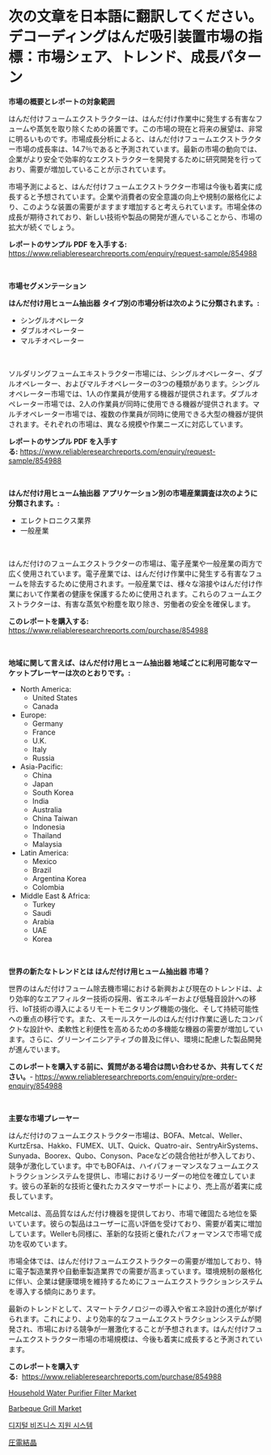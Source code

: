 <p><h1>次の文章を日本語に翻訳してください。デコーディングはんだ吸引装置市場の指標：市場シェア、トレンド、成長パターン</h1></p><p><strong>市場の概要とレポートの対象範囲</strong></p>
<p><p>はんだ付けフュームエクストラクターは、はんだ付け作業中に発生する有害なフュームや蒸気を取り除くための装置です。この市場の現在と将来の展望は、非常に明るいものです。市場成長分析によると、はんだ付けフュームエクストラクター市場の成長率は、14.7％であると予測されています。最新の市場の動向では、企業がより安全で効率的なエクストラクターを開発するために研究開発を行っており、需要が増加していることが示されています。</p><p>市場予測によると、はんだ付けフュームエクストラクター市場は今後も着実に成長すると予想されています。企業や消費者の安全意識の向上や規制の厳格化により、このような装置の需要がますます増加すると考えられています。市場全体の成長が期待されており、新しい技術や製品の開発が進んでいることから、市場の拡大が続くでしょう。</p></p>
<p><strong>レポートのサンプル PDF を入手する:</strong> <a href="https://www.reliableresearchreports.com/enquiry/request-sample/854988">https://www.reliableresearchreports.com/enquiry/request-sample/854988</a></p>
<p>&nbsp;</p>
<p><strong>市場セグメンテーション</strong></p>
<p><strong>はんだ付け用ヒューム抽出器 タイプ別の市場分析は次のように分類されます。:</strong></p>
<p><ul><li>シングルオペレータ</li><li>ダブルオペレーター</li><li>マルチオペレーター</li></ul></p>
<p>&nbsp;</p>
<p><p>ソルダリングフュームエキストラクター市場には、シングルオペレーター、ダブルオペレーター、およびマルチオペレーターの3つの種類があります。シングルオペレーター市場では、1人の作業員が使用する機器が提供されます。ダブルオペレーター市場では、2人の作業員が同時に使用できる機器が提供されます。マルチオペレーター市場では、複数の作業員が同時に使用できる大型の機器が提供されます。それぞれの市場は、異なる規模や作業ニーズに対応しています。</p></p>
<p><strong>レポートのサンプル PDF を入手する:</strong>&nbsp;<a href="https://www.reliableresearchreports.com/enquiry/request-sample/854988">https://www.reliableresearchreports.com/enquiry/request-sample/854988</a></p>
<p>&nbsp;</p>
<p><strong> はんだ付け用ヒューム抽出器 アプリケーション別の市場産業調査は次のように分類されます。:</strong></p>
<p><ul><li>エレクトロニクス業界</li><li>一般産業</li></ul></p>
<p>&nbsp;</p>
<p><p>はんだ付けのフュームエクストラクターの市場は、電子産業や一般産業の両方で広く使用されています。電子産業では、はんだ付け作業中に発生する有害なフュームを除去するために使用されます。一般産業では、様々な溶接やはんだ付け作業において作業者の健康を保護するために使用されます。これらのフュームエクストラクターは、有害な蒸気や粉塵を取り除き、労働者の安全を確保します。</p></p>
<p><strong>このレポートを購入する:</strong>&nbsp; <a href="https://www.reliableresearchreports.com/purchase/854988">https://www.reliableresearchreports.com/purchase/854988</a></p>
<p>&nbsp;</p>
<p><strong>地域に関して言えば、はんだ付け用ヒューム抽出器 地域ごとに利用可能なマーケットプレーヤーは次のとおりです。:</strong></p>
<p><ul>
    <li>
        North America:
        <ul>
            <li>United States</li>
            <li>Canada</li>
        </ul>
    </li>
    <li>
        Europe:
        <ul>
            <li>Germany</li>
            <li>France</li>
            <li>U.K.</li>
            <li>Italy</li>
            <li>Russia</li>
        </ul>
    </li>
    <li>
        Asia-Pacific:
        <ul>
            <li>China</li>
            <li>Japan</li>
            <li>South Korea</li>
            <li>India</li>
            <li>Australia</li>
            <li>China Taiwan</li>
            <li>Indonesia</li>
            <li>Thailand</li>
            <li>Malaysia</li>
        </ul>
    </li>
    <li>
        Latin America:
        <ul>
            <li>Mexico</li>
            <li>Brazil</li>
            <li>Argentina Korea</li>
            <li>Colombia</li>
        </ul>
    </li>
    <li>
        Middle East & Africa:
        <ul>
            <li>Turkey</li>
            <li>Saudi</li>
            <li>Arabia</li>
            <li>UAE</li>
            <li>Korea</li>
        </ul>
    </li>
    </ul></p>
<p>&nbsp;</p>
<p><strong>世界の新たなトレンドとは はんだ付け用ヒューム抽出器 市場？</strong></p>
<p><p>世界のはんだ付けフューム除去機市場における新興および現在のトレンドは、より効率的なエアフィルター技術の採用、省エネルギーおよび低騒音設計への移行、IoT技術の導入によるリモートモニタリング機能の強化、そして持続可能性への重点の移行です。また、スモールスケールのはんだ付け作業に適したコンパクトな設計や、柔軟性と利便性を高めるための多機能な機器の需要が増加しています。さらに、グリーンイニシアティブの普及に伴い、環境に配慮した製品開発が進んでいます。</p></p>
<p><strong>このレポートを購入する前に、質問がある場合は問い合わせるか、共有してください。</strong>- <a href="https://www.reliableresearchreports.com/enquiry/pre-order-enquiry/854988">https://www.reliableresearchreports.com/enquiry/pre-order-enquiry/854988</a></p>
<p>&nbsp;</p>
<p><strong>主要な市場プレーヤー</strong></p>
<p><p>はんだ付けのフュームエクストラクター市場は、BOFA、Metcal、Weller、KurtzErsa、Hakko、FUMEX、ULT、Quick、Quatro-air、SentryAirSystems、Sunyada、Boorex、Qubo、Conyson、Paceなどの競合他社が参入しており、競争が激化しています。中でもBOFAは、ハイパフォーマンスなフュームエクストラクションシステムを提供し、市場におけるリーダーの地位を確立しています。彼らの革新的な技術と優れたカスタマーサポートにより、売上高が着実に成長しています。</p><p>Metcalは、高品質なはんだ付け機器を提供しており、市場で確固たる地位を築いています。彼らの製品はユーザーに高い評価を受けており、需要が着実に増加しています。Wellerも同様に、革新的な技術と優れたパフォーマンスで市場で成功を収めています。</p><p>市場全体では、はんだ付けフュームエクストラクターの需要が増加しており、特に電子製造業界や自動車製造業界での需要が高まっています。環境規制の厳格化に伴い、企業は健康環境を維持するためにフュームエクストラクションシステムを導入する傾向にあります。</p><p>最新のトレンドとして、スマートテクノロジーの導入や省エネ設計の進化が挙げられます。これにより、より効率的なフュームエクストラクションシステムが開発され、市場における競争が一層激化することが予想されます。はんだ付けフュームエクストラクター市場の市場規模は、今後も着実に成長すると予測されています。</p></p>
<p><strong>このレポートを購入する:</strong>&nbsp;&nbsp;<a href="https://www.reliableresearchreports.com/purchase/854988">https://www.reliableresearchreports.com/purchase/854988</a></p>
<p><p><a href="https://github.com/kathiaseamanalvaradovlprc2h/Market-Research-Report-List-1/blob/main/household-water-purifier-filter-market.md">Household Water Purifier Filter Market</a></p><p><a href="https://github.com/wusalecollins540tpqoz/Market-Research-Report-List-1/blob/main/barbeque-grill-market.md">Barbeque Grill Market</a></p><p><a href="https://medium.com/@carlosrtzkzhj/%EB%94%94%EC%A7%80%ED%84%B8-%EB%B9%84%EC%A6%88%EB%8B%88%EC%8A%A4-%EC%A7%80%EC%9B%90-%EC%8B%9C%EC%8A%A4%ED%85%9C-%EC%8B%9C%EC%9E%A5-%EC%8B%9C%EC%9E%A5-cagr-%EC%8B%9C%EC%9E%A5-%EB%8F%99%ED%96%A5-%EB%B0%8F-%EC%84%B1%EC%9E%A5-%EC%A0%84%EB%9E%B5%EC%97%90-%EB%8C%80%ED%95%9C-%ED%86%B5%EC%B0%B0%EB%A0%A5-bc858b3ba66e">디지털 비즈니스 지원 시스템</a></p><p><a href="https://medium.com/@lillianamurazik2023/%E5%9C%A7%E9%9B%BB%E7%B5%90%E6%99%B6%E5%B8%82%E5%A0%B4%E3%81%AE%E6%B4%9E%E5%AF%9F-%E5%B8%82%E5%A0%B4%E5%8B%95%E5%90%91-%E6%88%90%E9%95%B7-2024%E5%B9%B4%E3%81%8B%E3%82%892031%E5%B9%B4%E3%81%BE%E3%81%A7%E3%81%AE%E4%BA%88%E6%B8%AC-cb36e6409403">圧電結晶</a></p></p>